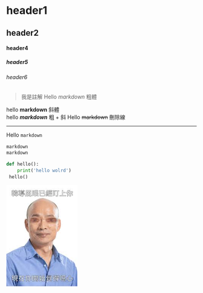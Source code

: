 # header1
## header2
#### header4
##### header5
###### header6

 >我是註解
Hello *markdown* 粗體

hello **markdown** 斜體  
hello ***markdown*** 粗 + 斜
Hello ~~markdown~~ 刪除線

---
Hello `markdown`


```
markdown
markdown
```

```python
def hello():
    print('hello wolrd')
 hello()
 ```

 ![](./韓.png)
